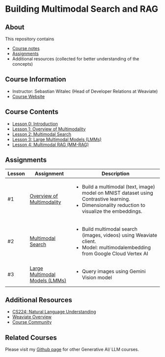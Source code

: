 # Building Multimodal Search and RAG

## About

This repository contains

- [Course notes](#course-contents)
- [Assignments](#assignments)
- Additional resources (collected for better understanding of the concepts)

## Course Information

- Instructor: Sebastian Witalec (Head of Developer Relations at Weaviate)
- [Course Website](https://www.deeplearning.ai/short-courses/building-multimodal-search-and-rag/)

## Course Contents

- [Lesson 0: Introduction](./notes/Lesson_0.md)
- [Lesson 1: Overview of Multimodality](./notes/Lesson_1.md)
- [Lesson 2: Multimodal Search](./notes/Lesson_2.md)
- [Lesson 3: Large Multimodal Models (LMMs)](./notes/Lesson_3.md)
- [Lesson 4: Multimodal RAG (MM-RAG)](./notes/Lesson_4.md)

## Assignments

  |Lesson|         Assignment        |   Description   |
  |-------|---------------------------|-----------------|
  |#1|[Overview of Multimodality](./notes/Lesson_1.md#notebook)|<ul><li>Build a multimodal (text, image) model on MNIST dataset using Contrastive learning.</li><li>Dimensionality reduction to visualize the embeddings.</li></ul>|
  |#2|[Multimodal Search](./notes/Lesson_2.md#notebook)|<ul><li>Build multimodal search (images, videos) using Weaviate client.</li><li>Model: multimodalembedding from Google Cloud Vertex AI</li></ul>|
  |#3|[Large Multimodal Models (LMMs)](./notes/Lesson_3.md#notebook)|<ul><li>Query images using Gemini Vision model</li></ul>|

## Additional Resources

- [CS224: Natural Language Understanding](https://web.stanford.edu/class/cs224u/)
- [Weaviate Overview](https://github.com/weaviate/weaviate#weaviate-)
- [Course Community](https://community.deeplearning.ai/c/short-course-q-a/building-multimodal-search-and-rags/448)

## Related Courses

Please visit my [Github page](https://kaushikacharya.github.io/courses/#generative-ai--large-language-models-llm) for other Generative AI/ LLM courses.
